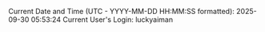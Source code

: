 Current Date and Time (UTC - YYYY-MM-DD HH:MM:SS formatted): 2025-09-30 05:53:24
Current User's Login: luckyaiman
